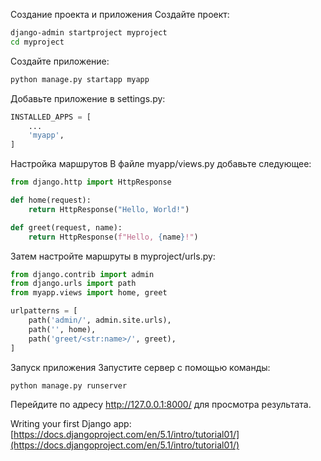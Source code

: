Создание проекта и приложения
Создайте проект:
```bash
django-admin startproject myproject
cd myproject
```

Создайте приложение:
```bash
python manage.py startapp myapp
```

Добавьте приложение в settings.py:
```python
INSTALLED_APPS = [
    ...
    'myapp',
]
```

Настройка маршрутов
В файле myapp/views.py добавьте следующее:
```python
from django.http import HttpResponse

def home(request):
    return HttpResponse("Hello, World!")

def greet(request, name):
    return HttpResponse(f"Hello, {name}!")
```
Затем настройте маршруты в myproject/urls.py:
```python
from django.contrib import admin
from django.urls import path
from myapp.views import home, greet

urlpatterns = [
    path('admin/', admin.site.urls),
    path('', home),
    path('greet/<str:name>/', greet),
]
```

Запуск приложения
Запустите сервер с помощью команды:
```bash
python manage.py runserver
```

Перейдите по адресу http://127.0.0.1:8000/ для просмотра результата.

Writing your first Django app: [https://docs.djangoproject.com/en/5.1/intro/tutorial01/](https://docs.djangoproject.com/en/5.1/intro/tutorial01/)

